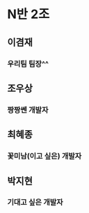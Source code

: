 # N반 2조


## 이겸재
### 우리팀 팀장^^

## 조우상
### 짱짱쎈 개발자

## 최혜종
### 꽃미남(이고 싶은) 개발자

## 박지현
### 기대고 싶은 개발자
